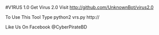 #V1RUS 1.0
Get Virus 2.0 Visit http://github.com/UnknownBot/virus2.0


To Use This Tool Type python2  vrs.py http://<target-url>

Like Us On Facebook @CyberPirateBD
